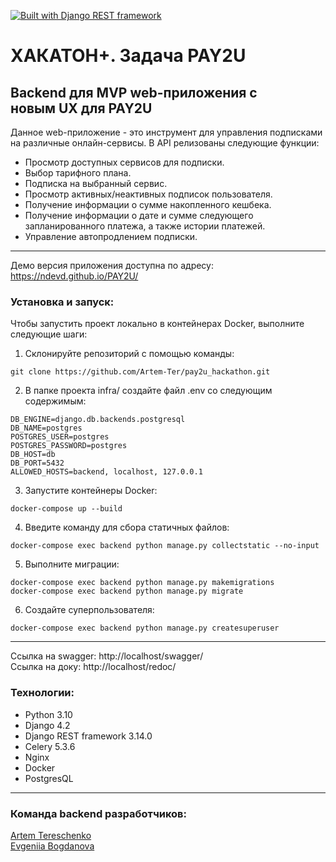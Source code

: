 [![Built with Django REST framework](https://img.shields.io/badge/Built_with-Django_REST_framework-green.svg)](https://www.django-rest-framework.org/)

# ХАКАТОН+. Задача PAY2U

## Backend для MVP web-приложения с новым UX для PAY2U

Данное web-приложение - это инструмент для управления подписками на различные онлайн-сервисы.
В API релизованы следующие функции:
- Просмотр доступных сервисов для подписки.
- Выбор тарифного плана.
- Подписка на выбранный сервис.
- Просмотр активных/неактивных подписок пользователя.
- Получение информации о сумме накопленного кешбека.
- Получение информации о дате и сумме следующего запланированного платежа, а также истории платежей.
- Управление автопродлением подписки.

------------
Демо версия приложения доступна по адресу: https://ndevd.github.io/PAY2U/

### Установка и запуск:

Чтобы запустить проект локально в контейнерах Docker, выполните следующие шаги:

1. Склонируйте репозиторий с помощью команды:

```
git clone https://github.com/Artem-Ter/pay2u_hackathon.git
```

2. В папке проекта infra/ создайте файл .env со следующим содержимым:

```
DB_ENGINE=django.db.backends.postgresql
DB_NAME=postgres
POSTGRES_USER=postgres
POSTGRES_PASSWORD=postgres
DB_HOST=db
DB_PORT=5432
ALLOWED_HOSTS=backend, localhost, 127.0.0.1
```

3. Запустите контейнеры Docker:

```
docker-compose up --build
```

4. Введите команду для сбора статичных файлов:

```
docker-compose exec backend python manage.py collectstatic --no-input
```

5. Выполните миграции:

```
docker-compose exec backend python manage.py makemigrations
docker-compose exec backend python manage.py migrate
```

6. Создайте суперпользователя:

```
docker-compose exec backend python manage.py createsuperuser
```
------------
Ссылка на swagger: http://localhost/swagger/ <br>
Ссылка на доку: http://localhost/redoc/


### Технологии:

* Python 3.10
* Django 4.2
* Django REST framework 3.14.0
* Сelery 5.3.6
* Nginx
* Docker
* PostgresQL

-----------
### Команда backend разработчиков:
[Artem Tereschenko](https://github.com/Artem-Ter) <br />
[Evgeniia Bogdanova](https://github.com/eva-bogd)
